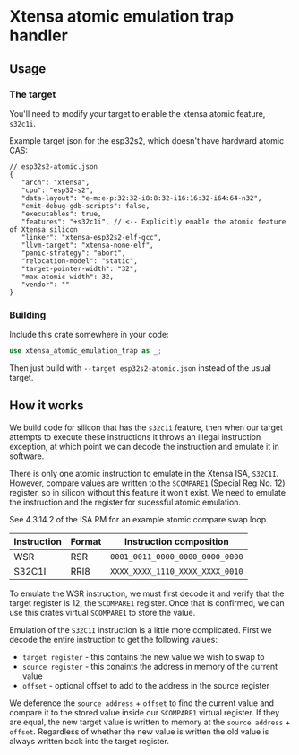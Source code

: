 # Xtensa atomic emulation trap handler

## Usage

### The target

You'll need to modify your target to enable the xtensa atomic feature, `s32c1i`.

Example target json for the esp32s2, which doesn't have hardward atomic CAS:

```jsonc
// esp32s2-atomic.json
{
   "arch": "xtensa",
   "cpu": "esp32-s2",
   "data-layout": "e-m:e-p:32:32-i8:8:32-i16:16:32-i64:64-n32",
   "emit-debug-gdb-scripts": false,
   "executables": true,
   "features": "+s32c1i", // <-- Explicitly enable the atomic feature of Xtensa silicon
   "linker": "xtensa-esp32s2-elf-gcc",
   "llvm-target": "xtensa-none-elf",
   "panic-strategy": "abort",
   "relocation-model": "static",
   "target-pointer-width": "32",
   "max-atomic-width": 32,
   "vendor": ""
}
```

### Building

Include this crate somewhere in your code:

```rust
use xtensa_atomic_emulation_trap as _;
```

Then just build with `--target esp32s2-atomic.json` instead of the usual target.

## How it works

We build code for silicon that has the `s32c1i` feature, then when our target attempts to execute these instructions it throws an illegal instruction exception, at which point we can decode the instruction and emulate it in software.

There is only one atomic instruction to emulate in the Xtensa ISA, `S32C1I`.
However, compare values are written to the `SCOMPARE1` (Special Reg No. 12) register, so in silicon without this feature it won't exist. We need to emulate the instruction and the register for sucessful atomic emulation.

See 4.3.14.2 of the ISA RM for an example atomic compare swap loop.

| Instruction  | Format |    Instruction composition      |
| ------------ | ------ | ------------------------------- |
| WSR          | RSR    | `0001_0011_0000_0000_0000_0000` |
| S32C1I       | RRI8   | `XXXX_XXXX_1110_XXXX_XXXX_0010` |

To emulate the WSR instruction, we must first decode it and verify that the target register is 12, the `SCOMPARE1` register. Once that is confirmed, we can use this crates virtual `SCOMPARE1` to store the value.

Emulation of the `S32C1I` instruction is a little more complicated. First we decode the entire instruction to get the following values:

- `target register` - this contains the new value we wish to swap to
- `source register` - this conaints the address in memory of the current value
- `offset` - optional offset to add to the address in the source register

We deference the `source address` + `offset` to find the current value and compare it to the stored value inside our `SCOMPARE1` virtual register. If they are equal, the new target value is written to memory at the `source address` + `offset`. Regardless of whether the new value is written the old value is always written back into the target register.
